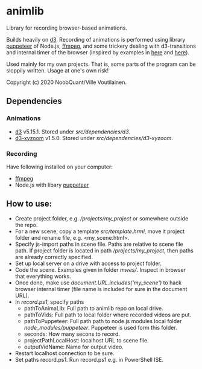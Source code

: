 # animlib

Library for recording browser-based animations.

Builds heavily on [d3](https://github.com/d3/d3). Recording of animations is performed using library [puppeteer](https://github.com/GoogleChrome/puppeteer) of Node.js, [ffmpeg](https://ffmpeg.org), and some trickery dealing with d3-transitions and internal timer of the browser (inspired by examples in [here](https://github.com/veltman/gifs) and [here](https://roadtolarissa.com/d3-mp4/)).

Used mainly for my own projects. That is, some parts of the program can be sloppily written. Usage at one's own risk!

Copyright (c) 2020 NoobQuant/Ville Voutilainen.

## Dependencies

### Animations
 
 - [d3](https://github.com/d3/d3) v5.15.1. Stored under *src/dependencies/d3*.
 - [d3-xyzoom](https://github.com/wiremind/d3-xyzoom) v1.5.0. Stored under *src/dependencies/d3-xyzoom*.

### Recording

Have following installed on your computer:
 - [ffmpeg](https://ffmpeg.org)
 - Node.js with libary [puppeteer](https://github.com/GoogleChrome/puppeteer)

## How to use:

- Create project folder, e.g. */projects/my_project* or somewhere outside the repo.
- For a new scene, copy a template *src/template.hrml*, move it project folder and rename file, e.g. <my_scene.html>.
- Specify js-import paths in scene file. Paths are relative to scene file path. If project folder is located in path */projects/my_project*, then paths are already correctly specified.
- Set up local server on a drive with access to project folder.
- Code the scene. Examples given in folder *mwes/*. Inspect in browser that everything works.
- Once done, make use *document.URL.includes('my_scene')* to hack browser internal timer (file name is included for sure in the document URL).
- In *record.ps1*, specify paths
    - pathToAnimaLib: Full path to animlib repo on local drive.  
    - pathToVids: Full path to local folder where recorded videos are put.
    - pathToPuppeteer: Full path path to node.js modules local folder *node_modules/puppeteer*. Puppeteer is used form this folder. 
    - seconds: How many secons to record.   
    - projectPathLocalHost: localhost URL to scene file.
    - outputVidName: Name for output video.
- Restart localhost connection to be sure.
- Set paths record.ps1. Run record.ps1 e.g. in PowerShell ISE.

